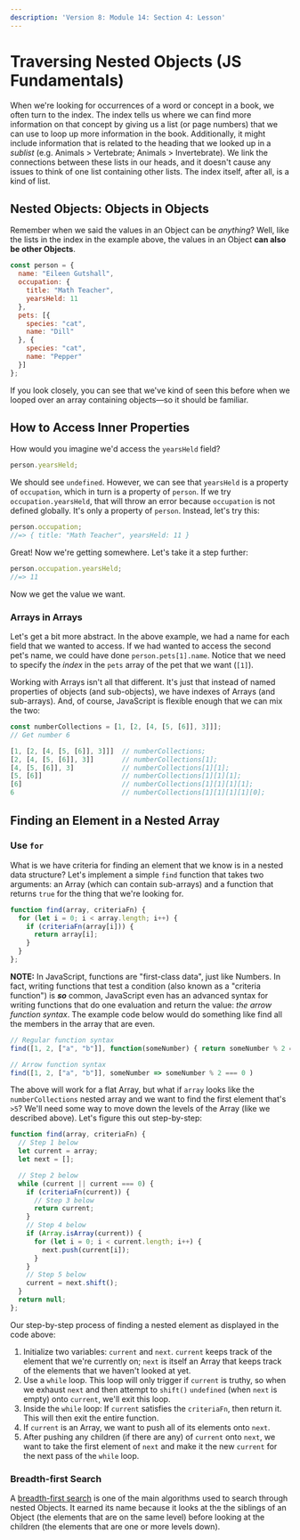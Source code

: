 ```yaml
---
description: 'Version 8: Module 14: Section 4: Lesson'
---
```


# Traversing Nested Objects \(JS Fundamentals\)

When we're looking for occurrences of a word or concept in a book, we often turn to the index. The index tells us where we can find more information on that concept by giving us a list \(or page numbers\) that we can use to loop up more information in the book. Additionally, it might include information that is related to the heading that we looked up in a _sublist_ \(e.g. Animals &gt; Vertebrate; Animals &gt; Invertebrate\). We link the connections between these lists in our heads, and it doesn't cause any issues to think of one list containing other lists. The index itself, after all, is a kind of list.

## Nested Objects: Objects in Objects

Remember when we said the values in an Object can be _anything_? Well, like the lists in the index in the example above, the values in an Object **can also be other Objects**.

```javascript
const person = {
  name: "Eileen Gutshall",
  occupation: {
    title: "Math Teacher",
    yearsHeld: 11
  },
  pets: [{
    species: "cat",
    name: "Dill"
  }, {
    species: "cat",
    name: "Pepper"
  }]
};
```

If you look closely, you can see that we've kind of seen this before when we looped over an array containing objects—so it should be familiar.

## How to Access Inner Properties

How would you imagine we'd access the `yearsHeld` field?

```javascript
person.yearsHeld;
```

We should see `undefined`. However, we can see that `yearsHeld` is a property of `occupation`, which in turn is a property of `person`. If we try `occupation.yearsHeld`, that will throw an error because `occupation` is not defined globally. It's only a property of `person`. Instead, let's try this:

```javascript
person.occupation;
//=> { title: "Math Teacher", yearsHeld: 11 }
```

Great! Now we're getting somewhere. Let's take it a step further:

```javascript
person.occupation.yearsHeld;
//=> 11
```

Now we get the value we want.

### Arrays in Arrays

Let's get a bit more abstract. In the above example, we had a name for each field that we wanted to access. If we had wanted to access the second pet's name, we could have done `person.pets[1].name`. Notice that we need to specify the _index_ in the `pets` array of the pet that we want \(`[1]`\).

Working with Arrays isn't all that different. It's just that instead of named properties of objects \(and sub-objects\), we have indexes of Arrays \(and sub-arrays\). And, of course, JavaScript is flexible enough that we can mix the two:

```javascript
const numberCollections = [1, [2, [4, [5, [6]], 3]]];
// Get number 6

[1, [2, [4, [5, [6]], 3]]]  // numberCollections;
[2, [4, [5, [6]], 3]]       // numberCollections[1];
[4, [5, [6]], 3]            // numberCollections[1][1];
[5, [6]]                    // numberCollections[1][1][1];
[6]                         // numberCollections[1][1][1][1];
6                           // numberCollections[1][1][1][1][0];
```

## Finding an Element in a Nested Array

### Use `for`

What is we have criteria for finding an element that we know is in a nested data structure? Let's implement a simple `find` function that takes two arguments: an Array \(which can contain sub-arrays\) and a function that returns `true` for the thing that we're looking for.

```javascript
function find(array, criteriaFn) {
  for (let i = 0; i < array.length; i++) {
    if (criteriaFn(array[i])) {
      return array[i];
    }
  }
};
```

**NOTE:** In JavaScript, functions are "first-class data", just like Numbers. In fact, writing functions that test a condition \(also known as a "criteria function"\) is _**so**_ common, JavaScript even has an advanced syntax for writing functions that do one evaluation and return the value: _the arrow function syntax_. The example code below would do something like find all the members in the array that are even.

```javascript
// Regular function syntax
find([1, 2, ["a", "b"]], function(someNumber) { return someNumber % 2 === 0 })

// Arrow function syntax
find([1, 2, ["a", "b"]], someNumber => someNumber % 2 === 0 )
```

The above will work for a flat Array, but what if `array` looks like the `numberCollections` nested array and we want to find the first element that's `>5`? We'll need some way to move down the levels of the Array \(like we described above\). Let's figure this out step-by-step:

```javascript
function find(array, criteriaFn) {
  // Step 1 below
  let current = array;
  let next = [];

  // Step 2 below
  while (current || current === 0) {
    if (criteriaFn(current)) {
      // Step 3 below
      return current;
    }
    // Step 4 below
    if (Array.isArray(current)) {
      for (let i = 0; i < current.length; i++) {
        next.push(current[i]);
      }
    }
    // Step 5 below
    current = next.shift();
  }
  return null;
};
```

Our step-by-step process of finding a nested element as displayed in the code above:

1. Initialize two variables: `current` and `next`. `current` keeps track of the element that we're currently on; `next` is itself an Array that keeps track of the elements that we haven't looked at yet.
2. Use a `while` loop. This loop will only trigger if `current` is truthy, so when we exhaust `next` and then attempt to `shift()` `undefined` \(when `next` is empty\) onto `current`, we'll exit this loop.
3. Inside the `while` loop: If `current` satisfies the `criteriaFn`, then return it. This will then exit the entire function.
4. If `current` is an Array, we want to push all of its elements onto `next`.
5. After pushing any children \(if there are any\) of `current` onto `next`, we want to take the first element of `next` and make it the new `current` for the next pass of the `while` loop.

### Breadth-first Search

A [breadth-first search](https://en.wikipedia.org/wiki/Breadth-first_search) is one of the main algorithms used to search through nested Objects. It earned its name because it looks at the the siblings of an Object \(the elements that are on the same level\) before looking at the children \(the elements that are one or more levels down\).

